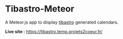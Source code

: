 # Tibastro-Meteor

A Meteor.js app to display [tibastro](https://github.com/eroux/tibastro) generated calendars.

**Live site :** https://tibastro.temp.projets2coeur.fr/
